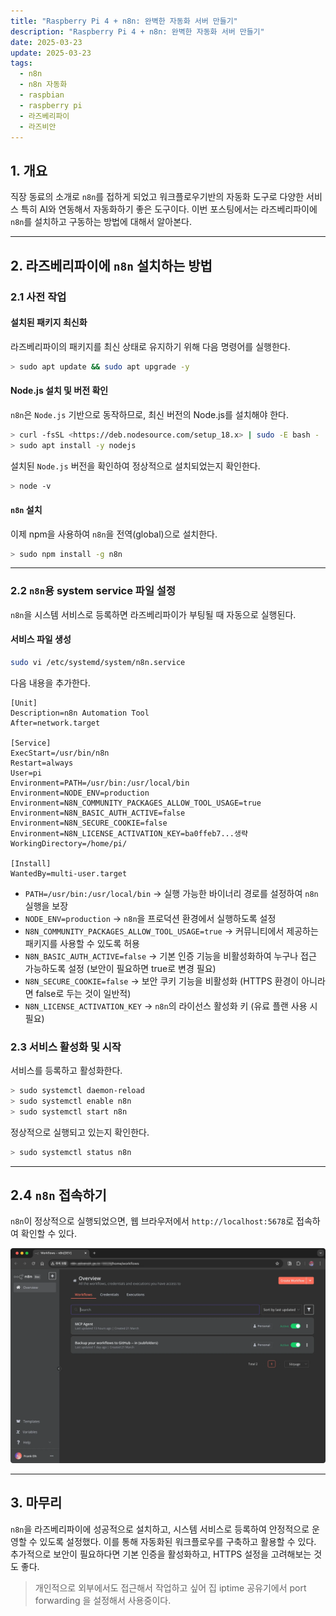 ```yaml
---
title: "Raspberry Pi 4 + n8n: 완벽한 자동화 서버 만들기"
description: "Raspberry Pi 4 + n8n: 완벽한 자동화 서버 만들기"
date: 2025-03-23
update: 2025-03-23
tags:
  - n8n
  - n8n 자동화
  - raspbian
  - raspberry pi
  - 라즈베리파이
  - 라즈비안
---
```


## 1. 개요

직장 동료의 소개로 `n8n`를 접하게 되었고 워크플로우기반의 자동화 도구로 다양한 서비스 특히 AI와 연동해서 자동화하기 좋은 도구이다. 이번 포스팅에서는 라즈베리파이에 `n8n`를 설치하고 구동하는 방법에 대해서 알아본다.

------

## 2. 라즈베리파이에 `n8n` 설치하는 방법

### 2.1 사전 작업

#### 설치된 패키지 최신화

라즈베리파이의 패키지를 최신 상태로 유지하기 위해 다음 명령어를 실행한다.

```bash
> sudo apt update && sudo apt upgrade -y
```

#### Node.js 설치 및 버전 확인

`n8n`은 `Node.js` 기반으로 동작하므로, 최신 버전의 Node.js를 설치해야 한다.

```bash
> curl -fsSL <https://deb.nodesource.com/setup_18.x> | sudo -E bash -
> sudo apt install -y nodejs
```

설치된 `Node.js` 버전을 확인하여 정상적으로 설치되었는지 확인한다.

```bash
> node -v
```

#### `n8n` 설치

이제 npm을 사용하여 `n8n`을 전역(global)으로 설치한다.

```bash
> sudo npm install -g n8n
```

------

### 2.2 `n8n`용 system service 파일 설정

`n8n`을 시스템 서비스로 등록하면 라즈베리파이가 부팅될 때 자동으로 실행된다.

#### 서비스 파일 생성

```bash
sudo vi /etc/systemd/system/n8n.service
```

다음 내용을 추가한다.

```
[Unit]
Description=n8n Automation Tool
After=network.target

[Service]
ExecStart=/usr/bin/n8n
Restart=always
User=pi
Environment=PATH=/usr/bin:/usr/local/bin
Environment=NODE_ENV=production
Environment=N8N_COMMUNITY_PACKAGES_ALLOW_TOOL_USAGE=true
Environment=N8N_BASIC_AUTH_ACTIVE=false
Environment=N8N_SECURE_COOKIE=false
Environment=N8N_LICENSE_ACTIVATION_KEY=ba0ffeb7...생략
WorkingDirectory=/home/pi/

[Install]
WantedBy=multi-user.target
```

- `PATH=/usr/bin:/usr/local/bin` → 실행 가능한 바이너리 경로를 설정하여 `n8n` 실행을 보장
- `NODE_ENV=production` → `n8n`을 프로덕션 환경에서 실행하도록 설정
- `N8N_COMMUNITY_PACKAGES_ALLOW_TOOL_USAGE=true` → 커뮤니티에서 제공하는 패키지를 사용할 수 있도록 허용
- `N8N_BASIC_AUTH_ACTIVE=false` → 기본 인증 기능을 비활성화하여 누구나 접근 가능하도록 설정 (보안이 필요하면 true로 변경 필요)
- `N8N_SECURE_COOKIE=false` → 보안 쿠키 기능을 비활성화 (HTTPS 환경이 아니라면 false로 두는 것이 일반적)
- `N8N_LICENSE_ACTIVATION_KEY` → `n8n`의 라이선스 활성화 키 (유료 플랜 사용 시 필요)

### 2.3 서비스 활성화 및 시작

서비스를 등록하고 활성화한다.

```bash
> sudo systemctl daemon-reload
> sudo systemctl enable n8n
> sudo systemctl start n8n
```

정상적으로 실행되고 있는지 확인한다.

```bash
> sudo systemctl status n8n
```

------

## 2.4 `n8n` 접속하기

`n8n`이 정상적으로 실행되었으면, 웹 브라우저에서 `http://localhost:5678`로 접속하여 확인할 수 있다.

![N8N](image-20250323133227605.png)

------

## 3. 마무리

`n8n`을 라즈베리파이에 성공적으로 설치하고, 시스템 서비스로 등록하여 안정적으로 운영할 수 있도록 설정했다. 이를 통해 자동화된 워크플로우를 구축하고 활용할 수 있다. 추가적으로 보안이 필요하다면 기본 인증을 활성화하고, HTTPS 설정을 고려해보는 것도 좋다.

> 개인적으로 외부에서도 접근해서 작업하고 싶어 집 iptime 공유기에서 port forwarding 을 설정해서 사용중이다.

